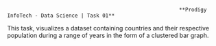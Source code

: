                                                             **Prodigy InfoTech - Data Science | Task 01**
This task, visualizes a dataset containing countries and their respective population during a range of years in the form of a clustered bar graph.

